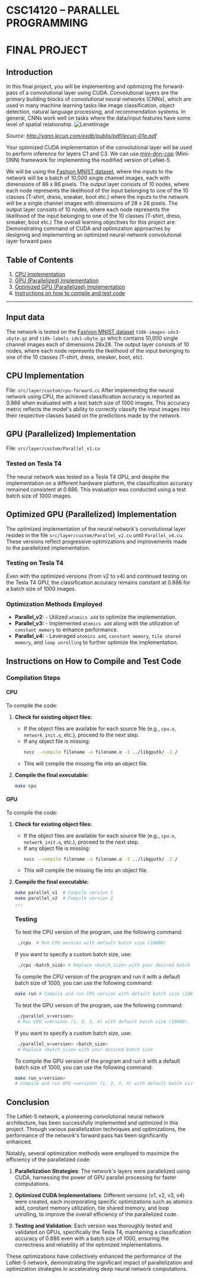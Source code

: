 # CSC14120 – PARALLEL PROGRAMMING 
# FINAL PROJECT

## Introduction

In this final project, you will be implementing and optimizing the forward-pass of a
convolutional layer using CUDA. Convolutional layers are the primary building blocks
of convolutional neural networks (CNNs), which are used in many machine learning
tasks like image classification, object detection, natural language processing, and
recommendation systems. In general, CNNs work well on tasks where the data/input
features have some level of spatial relationship.
![LenetImage](https://lh5.googleusercontent.com/84RlneM7JSDYDirUr_ceplL4G3-Peyq5dkLJTe2f-3Bj9KuWZjsH2A9Qq5PO5BRLrVfWGPnI3eQu8RkTPgyeUf9ZOWY9JbptVJy9LceAyHRn-O0kbzprx88yb82a5dnCR7EDP7n0)

*Source: http://yann.lecun.com/exdb/publis/pdf/lecun-01a.pdf*

Your optimized CUDA implementation of the convolutional layer will be used to
perform inference for layers C1 and C3.
We can use [mini-dnn-cpp](https://github.com/iamhankai/mini-dnn-cpp) (Mini-DNN) framework for implementing the modified version of LeNet-5. 

We will be using the [Fashion MNIST dataset](https://github.com/zalandoresearch/fashion-mnist), where the inputs to the network will be a batch of 10,000 single channel images, each with dimensions of 86 x 86 pixels. The output layer consists of 10 nodes, where each node represents the likelihood of the input belonging to one of the 10 classes (T-shirt, dress, sneaker, boot etc.) where the inputs to the network will be a single channel images with dimensions of 28 x 28 pixels. The output layer consists of 10 nodes, where each node represents the likelihood of the input belonging to one of the 10 classes (T-shirt, dress, sneaker, boot etc.)
The overall learning objectives for this project are:
Demonstrating command of CUDA and optimization approaches by designing and implementing an optimized neural-network convolutional layer forward pass

## Table of Contents

1. [CPU Implementation](#cpu-implementation)
2. [GPU (Parallelized) Implementation](#gpu-parallelized-implementation)
3. [Optimized GPU (Parallelized) Implementation](#optimized-gpu-parallelized-implementation)
4. [Instructions on how to compile and test code](#instructions-on-how-to-compile-and-test-code)

---
## Input data
The network is tested on the [Fashion MNIST dataset](https://github.com/zalandoresearch/fashion-mnist) `t10k-images-idx3-ubyte.gz` and `t10k-labels-idx1-ubyte.gz`  which contains 10,000 single channel images each of dimensions 28x28. The output layer consists of 10 nodes, where each node represents the likelihood of the input belonging to one of the 10 classes (T-shirt, dress, sneaker, boot, etc).

## CPU Implementation
File: `src/layer/custom/cpu-forward.cc`
After implementing the neural network using CPU, the achieved classification accuracy is reported as 0.886 when evaluated with a test batch size of 1000 images. This accuracy metric reflects the model's ability to correctly classify the input images into their respective classes based on the predictions made by the network.  <br>

## GPU (Parallelized) Implementation
File: `src/layer/custom/Parallel_v1.cu`
### Tested on Tesla T4
The neural network was tested on a Tesla T4 GPU, and despite the implementation on a different hardware platform, the classification accuracy remained consistent at 0.886. This evaluation was conducted using a test batch size of 1000 images.

## Optimized GPU (Parallelized) Implementation

The optimized implementation of the neural network's convolutional layer resides in the file `src/layer/custom/Parallel_v2.cu` until `Parallel_v4.cu`. These versions reflect progressive optimizations and improvements made to the parallelized implementation.

### Testing on Tesla T4

Even with the optimized versions (from v2 to v4) and continued testing on the Tesla T4 GPU, the classification accuracy remains constant at 0.886 for a batch size of 1000 images.
### Optimization Methods Employed  
- **Parallel_v2:** - Utilized `atomics add` to optimize the implementation. 
- **Parallel_v3:**  - Implemented `atomics add` along with the utilization of `constant memory` to enhance performance. 
-  **Parallel_v4:** - Leveraged `atomics add`, `constant memory`, `tile shared memory`, and `loop unrolling` to further optimize the implementation.

## Instructions on How to Compile and Test Code  
### Compilation Steps
#### CPU

To compile the code:

1. **Check for existing object files:**
   - If the object files are available for each source file (e.g., `cpu.o`, `network_init.o`, etc.), proceed to the next step.
   - If any object file is missing:
     ```bash
     nvcc --compile filename -o filename.o -I ../libgputk/ -I./
     ```
   - This will compile the missing file into an object file.

2. **Compile the final executable:**
   ```bash
   make cpu
   ```


#### GPU

To compile the code:

1. **Check for existing object files:**
   - If the object files are available for each source file (e.g., `cpu.o`, `network_init.o`, etc.), proceed to the next step.
   - If any object file is missing:
     ```bash
     nvcc --compile filename -o filename.o -I ../libgputk/ -I./
     ```
   - This will compile the missing file into an object file.

2. **Compile the final executable:**
   ```bash 
   make parallel_v1  # Compile version 1
   make parallel_v2  # Compile version 2
   ...
     ```
    ### Testing
    To test the CPU version of the program, use the following command: 
    ```bash
     ./cpu  # Run CPU version with default batch size (10000)
    ```
    If you want to specify a custom batch size, use:
    ```bash
     ./cpu <batch_size> # Replace <batch_size> with your desired batch size
    ```
	  To compile the CPU version of the program and run it with a default batch size of 1000, you can use the following command: 
	  ```bash 
	  make run # Compile and run CPU version with default batch size (1000)
	  ```
    To test the GPU version of the program, use the following command: 
    ```bash
     ./parallel_v<version>  
     # Run GPU <version> (1, 2, 3, 4) with default batch size (10000). Example: ./parallel_v1
    ```
    If you want to specify a custom batch size, use:
    ```bash
     ./parallel_v<version> <batch_size> 
     # Replace <batch_size> with your desired batch size
    ```
	  To compile the GPU version of the program and run it with a default batch size of 1000, you can use the following command: 
	  ```bash 
	  make run_v<version> 
	  # Compile and run GPU <version> (1, 2, 3, 4) with default batch size (1000). Example : make run_v1
	 ```
## Conclusion

The LeNet-5 network, a pioneering convolutional neural network architecture, has been successfully implemented and optimized in this project. Through various parallelization techniques and optimizations, the performance of the network's forward pass has been significantly enhanced.

Notably, several optimization methods were employed to maximize the efficiency of the parallelized code:

1. **Parallelization Strategies**: The network's layers were parallelized using CUDA, harnessing the power of GPU parallel processing for faster computations.

2. **Optimized CUDA Implementations**: Different versions (v1, v2, v3, v4) were created, each incorporating specific optimizations such as atomics add, constant memory utilization, tile shared memory, and loop unrolling, to improve the overall efficiency of the parallelized code.

3. **Testing and Validation**: Each version was thoroughly tested and validated on GPUs, specifically the Tesla T4, maintaining a classification accuracy of 0.886 even with a batch size of 1000, ensuring the correctness and reliability of the optimized implementations.

These optimizations have collectively enhanced the performance of the LeNet-5 network, demonstrating the significant impact of parallelization and optimization strategies in accelerating deep neural network computations.
